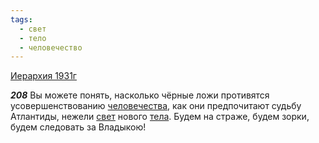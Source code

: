 ```yaml
---
tags:
  - свет
  - тело
  - человечество
---
```


[Иерархия 1931г](https://127.0.0.1:4002/agni/1931)

___208___
Вы можете понять, насколько чёрные ложи противятся усовершенствованию [человечества](../../../tags/#человечество), как они предпочитают судьбу Атлантиды, нежели [свет](../../../tags/#свет) нового [тела](../../../tags/#тело). Будем на страже, будем зорки, будем следовать за Владыкою!   

